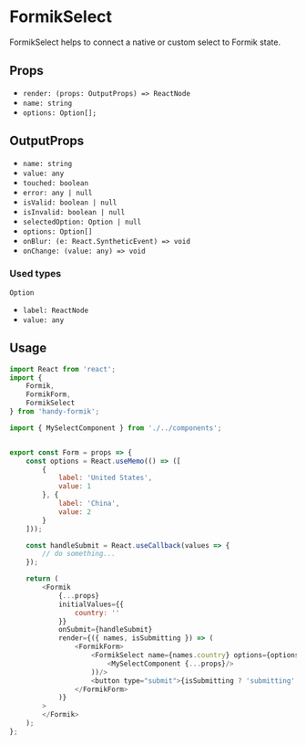 # FormikSelect

FormikSelect helps to connect a native or custom select to Formik state.

## Props

* `render: (props: OutputProps) => ReactNode`
* `name: string`
* `options: Option[];`

## OutputProps

* `name: string`
* `value: any`
* `touched: boolean`
* `error: any | null`
* `isValid: boolean | null`
* `isInvalid: boolean | null`
* `selectedOption: Option | null`
* `options: Option[]`
* `onBlur: (e: React.SyntheticEvent) => void`
* `onChange: (value: any) => void`

### Used types

`Option`
* `label: ReactNode`
* `value: any`


## Usage

```js
import React from 'react';
import {
    Formik,
    FormikForm,
    FormikSelect
} from 'handy-formik';

import { MySelectComponent } from './../components';


export const Form = props => {
    const options = React.useMemo(() => ([
        {
            label: 'United States',
            value: 1
        }, {
            label: 'China',
            value: 2
        }
    ]));

    const handleSubmit = React.useCallback(values => {
        // do something...
    });

    return (
        <Formik
            {...props}
            initialValues={{
                country: ''
            }}
            onSubmit={handleSubmit}
            render={({ names, isSubmitting }) => (
                <FormikForm>
                    <FormikSelect name={names.country} options={options} render=(props => (
                        <MySelectComponent {...props}/>
                    ))/>
                    <button type="submit">{isSubmitting ? 'submitting' : 'submit'}</button>
                </FormikForm>
            )}
        >
        </Formik>
    );
};
```
